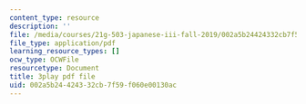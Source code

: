 ```yaml
---
content_type: resource
description: ''
file: /media/courses/21g-503-japanese-iii-fall-2019/002a5b24424332cb7f59f060e00130ac_-W8jzpw_TgE.pdf
file_type: application/pdf
learning_resource_types: []
ocw_type: OCWFile
resourcetype: Document
title: 3play pdf file
uid: 002a5b24-4243-32cb-7f59-f060e00130ac
---
```

